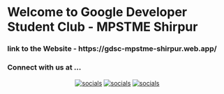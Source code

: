 <div align="center>
    <img align="center" src= "https://github.com/GDSC-MPSTME-Shirpur/GDSC-MPSTME-Website/blob/master/public/images/GDSCLogo.png" alt = "gdsc logo" >
</div>

<h1>Welcome to Google Developer Student Club - MPSTME Shirpur</h1>

<h3>link to the Website - https://gdsc-mpstme-shirpur.web.app/</h3>

<h3> Connect with us at ...</h3>

<p align="center"><a href="https://www.linkedin.com/company/gdsc-mpstme-shirpur" target="blank"><img align="center" src="https://img.shields.io/badge/LinkedIn-0077B5?style=for-the-badge&logo=linkedin&logoColor=white" alt="socials"/></a> <a href="https://www.instagram.com/gdsc.mpstmeshirpur/" target="blank"><img align="center" src="https://img.shields.io/badge/Instagram-E4405F?style=for-the-badge&logo=instagram&logoColor=white" alt="socials"/></a> <a href="https://discord.gg/MyjyGKUyFW" target="blank"><img align="center" src="https://img.shields.io/badge/Discord-7289DA?style=for-the-badge&logo=discord&logoColor=white" alt="socials"/></a> </p>
